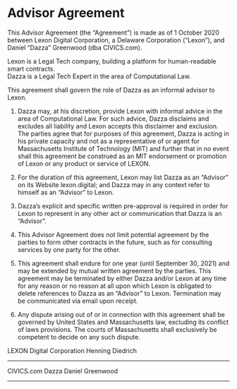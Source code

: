 # Advisor Agreement


This Advisor Agreement (the “Agreement”) is made as of 1 October 2020 between Lexon Digital Corporation, a Delaware Corporation (“Lexon”), and Daniel “Dazza” Greenwood (dba CIVICS.com).

Lexon is a Legal Tech company, building a platform for human-readable smart contracts.   
Dazza is a Legal Tech Expert in the area of Computational Law.   


This agreement shall govern the role of Dazza as an informal advisor to Lexon.


1. Dazza may, at his discretion, provide Lexon with informal advice in the area of Computational Law. For such advice, Dazza disclaims and excludes all liability and Lexon accepts this disclaimer and exclusion. The parties agree that for purposes of this agreement, Dazza is acting in his private capacity and not as a representative of or agent for Massachusetts Institute of Technology (MIT) and further that in no event shall this agreement be construed as an MIT endorsement or promotion of Lexon or any product or service of LEXON.


2.  For the duration of this agreement, Lexon may list Dazza as an “Advisor” on its Website lexon.digital; and Dazza may in any context refer to himself as an “Advisor” to Lexon.


3.  Dazza’s explicit and specific written pre-approval is required in order for Lexon to represent in any other act or communication that Dazza is an “Advisor”. 


4. This Advisor Agreement does not limit potential agreement by the parties to form other contracts in the future, such as for consulting services by one party for the other. 


5. This agreement shall endure for one year (until September 30, 2021) and may be extended by mutual written agreement by the parties. This agreement may be terminated by either Dazza and/or Lexon at any time for any reason or no reason at all upon which Lexon is obligated to delete references to Dazza as an “Advisor” to Lexon. Termination may be communicated via email upon receipt.


6.  Any dispute arising out of or in connection with this agreement shall be governed by United States and Massachusetts law, excluding its conflict of laws provisions. The courts of Massachusetts shall exclusively be competent to decide on any such dispute. 




LEXON Digital Corporation
Henning Diedrich


______________________________




CIVICS.com 
Dazza Daniel Greenwood 

______________________________
